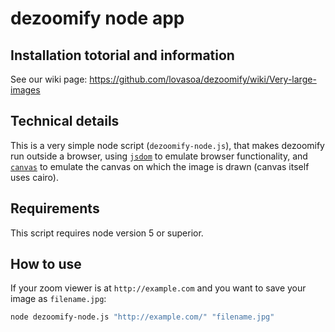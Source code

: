 # dezoomify node app

## Installation totorial and information
See our wiki page: https://github.com/lovasoa/dezoomify/wiki/Very-large-images

## Technical details
This is a very simple node script (`dezoomify-node.js`), that makes dezoomify run outside a browser,
using [`jsdom`](https://www.npmjs.com/package/jsdom) to emulate  browser functionality,
and [`canvas`](https://www.npmjs.com/package/canvas) to emulate the canvas on which the image is drawn (canvas itself uses cairo).

## Requirements
This script requires node version 5 or superior.

## How to use
If your zoom viewer is at `http://example.com` and you want to save your image as `filename.jpg`:
```sh
node dezoomify-node.js "http://example.com/" "filename.jpg"
```
